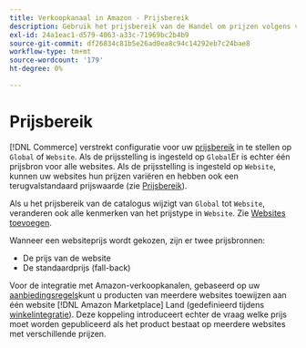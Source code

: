 ```yaml
---
title: Verkoopkanaal in Amazon - Prijsbereik
description: Gebruik het prijsbereik van de Handel om prijzen volgens veelvoudige websites of globaal te beheren.
exl-id: 24a1eac1-d579-4063-a33c-71969bc2b4b9
source-git-commit: df26834c81b5e26ad0ea8c94c14292eb7c24bae8
workflow-type: tm+mt
source-wordcount: '179'
ht-degree: 0%

---
```


# Prijsbereik

[!DNL Commerce] verstrekt configuratie voor uw [prijsbereik](https://experienceleague.adobe.com/docs/commerce-admin/config/catalog/catalog.html#price) in te stellen op `Global` of `Website`. Als de prijsstelling is ingesteld op `Global`Er is echter één prijsbron voor alle websites. Als de prijsstelling is ingesteld op `Website`, kunnen uw websites hun prijzen variëren en hebben ook een terugvalstandaard prijswaarde (zie [Prijsbereik](https://experienceleague.adobe.com/docs/commerce-admin/catalog/products/pricing/catalog-price-scope.html)).

Als u het prijsbereik van de catalogus wijzigt van `Global` tot `Website`, veranderen ook alle kenmerken van het prijstype in `Website`. Zie [Websites toevoegen](https://experienceleague.adobe.com/docs/commerce-admin/stores-sales/site-store/stores.html#add-websites).

Wanneer een websiteprijs wordt gekozen, zijn er twee prijsbronnen:

- De prijs van de website
- De standaardprijs (fall-back)

Voor de integratie met Amazon-verkoopkanalen, gebaseerd op uw [aanbiedingsregels](./listing-rules.md)kunt u producten van meerdere websites toewijzen aan één website [!DNL Amazon Marketplace] Land (gedefinieerd tijdens [winkelintegratie](./store-integration.md)). Deze koppeling introduceert echter de vraag welke prijs moet worden gepubliceerd als het product bestaat op meerdere websites met verschillende prijzen.
